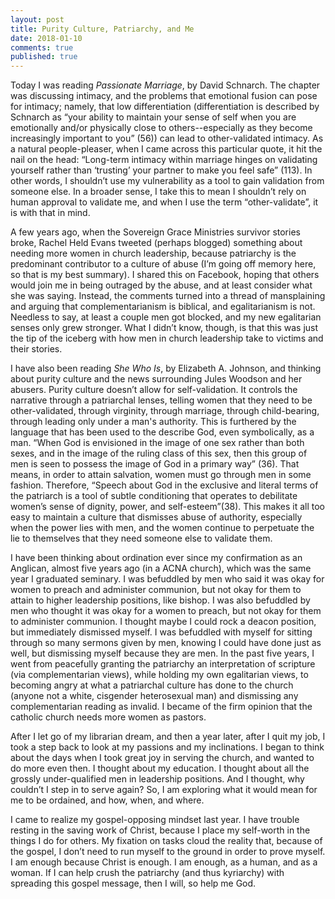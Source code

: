 ```yaml
---
layout: post
title: Purity Culture, Patriarchy, and Me
date: 2018-01-10
comments: true
published: true
---
```


Today I was reading _Passionate Marriage_, by David Schnarch. The chapter was discussing intimacy, and the problems that emotional fusion can pose for intimacy; namely, that low differentiation (differentiation is described by Schnarch as “your ability to maintain your sense of self when you are emotionally and/or physically close to others--especially as they become increasingly important to you” (56)) can lead to other-validated intimacy. As a natural people-pleaser, when I came across this particular quote, it hit the nail on the head: “Long-term intimacy within marriage hinges on validating yourself rather than ‘trusting’ your partner to make you feel safe” (113). In other words, I shouldn’t use my vulnerability as a tool to gain validation from someone else. In a broader sense, I take this to mean I shouldn’t rely on human approval to validate me, and when I use the term “other-validate”, it is with that in mind.

A few years ago, when the Sovereign Grace Ministries survivor stories broke, Rachel Held Evans tweeted (perhaps blogged) something about needing more women in church leadership, because patriarchy is the predominant contributor to a culture of abuse (I’m going off memory here, so that is my best summary). I shared this on Facebook, hoping that others would join me in being outraged by the abuse, and at least consider what she was saying. Instead, the comments turned into a thread of mansplaining and arguing that complementarianism is biblical, and egalitarianism is not. Needless to say, at least a couple men got blocked, and my new egalitarian senses only grew stronger. What I didn’t know, though, is that this was just the tip of the iceberg with how men in church leadership take to victims and their stories.

I have also been reading _She Who Is_, by Elizabeth A. Johnson, and thinking about purity culture and the news surrounding Jules Woodson and her abusers. Purity culture doesn’t allow for self-validation. It controls the narrative through a patriarchal lenses, telling women that they need to be other-validated, through virginity, through marriage, through child-bearing, through leading only under a man's authority. This is furthered by the language that has been used to the describe God, even symbolically, as a man. “When God is envisioned in the image of one sex rather than both sexes, and in the image of the ruling class of this sex, then this group of men is seen to possess the image of God in a primary way” (36). That means, in order to attain salvation, women must go through men in some fashion. Therefore, “Speech about God in the exclusive and literal terms of the patriarch is a tool of subtle conditioning that operates to debilitate women’s sense of dignity, power, and self-esteem”(38). This makes it all too easy to maintain a culture that dismisses abuse of authority, especially when the power lies with men, and the women continue to perpetuate the lie to themselves that they need someone else to validate them.

I have been thinking about ordination ever since my confirmation as an Anglican, almost five years ago (in a ACNA church), which was the same year I graduated seminary. I was befuddled by men who said it was okay for women to preach and administer communion, but not okay for them to attain to higher leadership positions, like bishop. I was also befuddled by men who thought it was okay for a women to preach, but not okay for them to administer communion. I thought maybe I could rock a deacon position, but immediately dismissed myself. I was befuddled with myself for sitting through so many sermons given by men, knowing I could have done just as well, but dismissing myself because they are men. In the past five years, I went from peacefully granting the patriarchy an interpretation of scripture (via complementarian views), while holding my own egalitarian views, to becoming angry at what a patriarchal culture has done to the church (anyone not a white, cisgender heterosexual man) and dismissing any complementarian reading as invalid. I became of the firm opinion that the catholic church needs more women as pastors.

After I let go of my librarian dream, and then a year later, after I quit my job, I took a step back to look at my passions and my inclinations. I began to think about the days when I took great joy in serving the church, and wanted to do more even then. I thought about my education. I thought about all the grossly under-qualified men in leadership positions. And I thought, why couldn’t I step in to serve again? So, I am exploring what it would mean for me to be ordained, and how, when, and where.

I came to realize my gospel-opposing mindset last year. I have trouble resting in the saving work of Christ, because I place my self-worth in the things I do for others. My fixation on tasks cloud the reality that, because of the gospel, I don’t need to run myself to the ground in order to prove myself. I am enough because Christ is enough. I am enough, as a human, and as a woman. If I can help crush the patriarchy (and thus kyriarchy) with spreading this gospel message, then I will, so help me God.
